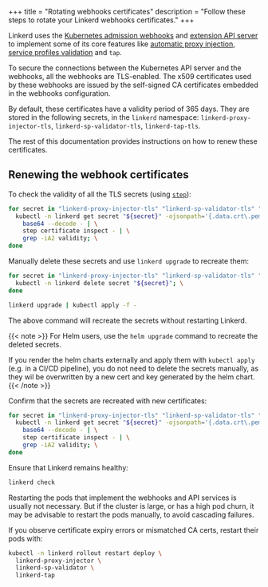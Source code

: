 +++
title = "Rotating webhooks certificates"
description = "Follow these steps to rotate your Linkerd webhooks certificates."
+++

Linkerd uses the
[Kubernetes admission webhooks](https://kubernetes.io/docs/reference/access-authn-authz/extensible-admission-controllers/#admission-webhooks)
and
[extension API server](https://kubernetes.io/docs/concepts/extend-kubernetes/api-extension/apiserver-aggregation/)
to implement some of its core features like
[automatic proxy injection](/2/features/proxy-injection/),
[service profiles validation](/2/features/service-profiles/) and `tap`.

To secure the connections between the Kubernetes API server and the
webhooks, all the webhooks are TLS-enabled. The x509 certificates used by these
webhooks are issued by the self-signed CA certificates embedded in the webhooks
configuration.

By default, these certificates have a validity period of 365 days. They are
stored in the following secrets, in the `linkerd` namespace:
`linkerd-proxy-injector-tls`, `linkerd-sp-validator-tls`, `linkerd-tap-tls`.

The rest of this documentation provides instructions on how to renew these
certificates.

## Renewing the webhook certificates

To check the validity of all the TLS secrets
(using [`step`](https://smallstep.com/cli/)):

```bash
for secret in "linkerd-proxy-injector-tls" "linkerd-sp-validator-tls" "linkerd-tap-tls"; do \
  kubectl -n linkerd get secret "${secret}" -ojsonpath='{.data.crt\.pem}' | \
    base64 --decode - | \
    step certificate inspect - | \
    grep -iA2 validity; \
done
```

Manually delete these secrets and use `linkerd upgrade` to recreate them:

```bash
for secret in "linkerd-proxy-injector-tls" "linkerd-sp-validator-tls" "linkerd-tap-tls"; do \
  kubectl -n linkerd delete secret "${secret}"; \
done

linkerd upgrade | kubectl apply -f -
```

The above command will recreate the secrets without restarting Linkerd.

{{< note >}}
For Helm users, use the `helm upgrade` command to recreate the deleted secrets.

If you render the helm charts externally and apply them with `kubectl apply`
(e.g. in a CI/CD pipeline), you do not need to delete the secrets manually,
as they wil be overwritten by a new cert and key generated by the helm chart.
{{< /note >}}

Confirm that the secrets are recreated with new certificates:

```bash
for secret in "linkerd-proxy-injector-tls" "linkerd-sp-validator-tls" "linkerd-tap-tls"; do \
  kubectl -n linkerd get secret "${secret}" -ojsonpath='{.data.crt\.pem}' | \
    base64 --decode - | \
    step certificate inspect - | \
    grep -iA2 validity; \
done
```

Ensure that Linkerd remains healthy:

```bash
linkerd check
```

Restarting the pods that implement the webhooks and API services is usually not
necessary. But if the cluster is large, or has a high pod churn, it may be
advisable to restart the pods manually, to avoid cascading failures.

If you observe certificate expiry errors or mismatched CA certs, restart their
pods with:

```sh
kubectl -n linkerd rollout restart deploy \
  linkerd-proxy-injector \
  linkerd-sp-validator \
  linkerd-tap
```
